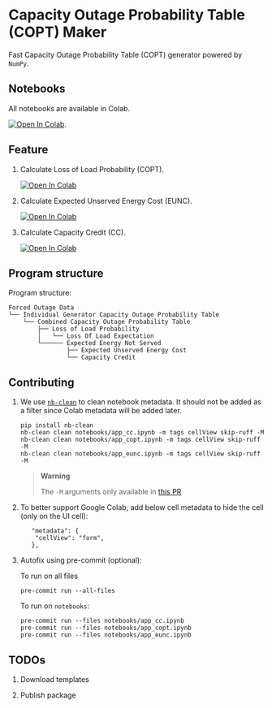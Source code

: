 # Capacity Outage Probability Table (COPT) Maker

Fast Capacity Outage Probability Table (COPT) generator powered by `NumPy`.

## Notebooks

All notebooks are available in Colab.

[![Open In Colab](https://colab.research.google.com/assets/colab-badge.svg)](https://colab.research.google.com/github/yasirroni/copt).

## Feature

1. Calculate Loss of Load Probability (COPT).

    [![Open In Colab](https://colab.research.google.com/assets/colab-badge.svg)](https://colab.research.google.com/github/yasirroni/copt/blob/main/notebooks/app_copt.ipynb)

1. Calculate Expected Unserved Energy Cost (EUNC).

    [![Open In Colab](https://colab.research.google.com/assets/colab-badge.svg)](https://colab.research.google.com/github/yasirroni/copt/blob/main/notebooks/app_eunc.ipynb)

1. Calculate Capacity Credit (CC).

    [![Open In Colab](https://colab.research.google.com/assets/colab-badge.svg)](https://colab.research.google.com/github/yasirroni/copt/blob/main/notebooks/app_cc.ipynb)

## Program structure

Program structure:

```plaintext
Forced Outage Data
└── Individual Generator Capacity Outage Probability Table
    └── Combined Capacity Outage Probability Table
        ├── Loss of Load Probability
        │   └── Loss Of Load Expectation
        └────── Expected Energy Not Served
                ├── Expected Unserved Energy Cost
                └── Capacity Credit
```

## Contributing

1. We use [`nb-clean`](https://github.com/srstevenson/nb-clean) to clean notebook metadata. It should not be added as a filter since Colab metadata will be added later.

    ```shell
    pip install nb-clean
    nb-clean clean notebooks/app_cc.ipynb -m tags cellView skip-ruff -M
    nb-clean clean notebooks/app_copt.ipynb -m tags cellView skip-ruff -M
    nb-clean clean notebooks/app_eunc.ipynb -m tags cellView skip-ruff -M
    ```

    > **Warning**
    >
    > The `-M` arguments only available in [this PR](https://github.com/srstevenson/nb-clean/pull/169)

1. To better support Google Colab, add below cell metadata to hide the cell (only on the UI cell):

    ```shell
       "metadata": {
        "cellView": "form",
       },
    ```

1. Autofix using pre-commit (optional):

    To run on all files

    ```shell
    pre-commit run --all-files
    ```

    To run on `notebooks`:

    ```shell
    pre-commit run --files notebooks/app_cc.ipynb
    pre-commit run --files notebooks/app_copt.ipynb
    pre-commit run --files notebooks/app_eunc.ipynb
    ```

## TODOs

1. Download templates

1. Publish package

